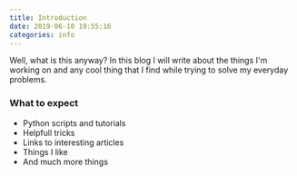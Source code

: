 ```yaml
---
title: Introduction
date: 2019-06-10 19:55:16
categories: info
---
```


Well, what is this anyway? 
In this blog I will write about the things I'm working on and any cool thing that I find while trying to solve my everyday problems.

### What to expect

* Python scripts and tutorials
* Helpfull tricks
* Links to interesting articles
* Things I like
* And much more things

